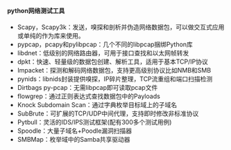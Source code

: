 #### python网络测试工具
- Scapy，Scapy3k：发送，嗅探和剖析并伪造网络数据包，可以做交互式应用或单纯的作为库来使用。
- pypcap，pcapy和pylibpcap：几个不同的libpcap捆绑Python库
- libdnet：低级别的网络路由器，可用于接口查找和以太网帧转发
- dpkt：快速、轻量级的数据包创建、解析工具，适用于基本TCP/IP协议
- Impacket：探测和解码网络数据包，支持更高级别协议比如NMB和SMB
- pynids：libnids封装提供嗅探，IP碎片整理，TCP流重组和端口扫描检测
- Dirtbags py-pcap：无需libpcap即可读取pcap文件
- flowgrep：通过正则表达式查找数据包中的Payloads
- Knock Subdomain Scan：通过字典枚举目标域上的子域名
- SubBrute：可扩展的TCP/UDP中间代理，支持即时修改非标准协议
- Pytbull：灵活的IDS/IPS测试框架(配有300多个测试用例)
- Spoodle：大量子域名+Poodle漏洞扫描器
- SMBMap：枚举域中的Samba共享驱动器
